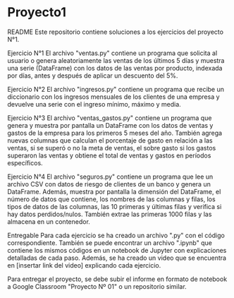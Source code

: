 # Proyecto1
README
Este repositorio contiene soluciones a los ejercicios del proyecto N°1.

Ejercicio N°1
El archivo "ventas.py" contiene un programa que solicita al usuario o genera aleatoriamente las ventas de los últimos 5 días y muestra una serie (DataFrame) con los datos de las ventas por producto, indexada por días, antes y después de aplicar un descuento del 5%.

Ejercicio N°2
El archivo "ingresos.py" contiene un programa que recibe un diccionario con los ingresos mensuales de los clientes de una empresa y devuelve una serie con el ingreso mínimo, máximo y media.

Ejercicio N°3
El archivo "ventas_gastos.py" contiene un programa que genera y muestra por pantalla un DataFrame con los datos de ventas y gastos de la empresa para los primeros 5 meses del año. También agrega nuevas columnas que calculan el porcentaje de gasto en relación a las ventas, si se superó o no la meta de ventas, el sobre gasto si los gastos superaron las ventas y obtiene el total de ventas y gastos en períodos específicos.

Ejercicio N°4
El archivo "seguros.py" contiene un programa que lee un archivo CSV con datos de riesgo de clientes de un banco y genera un DataFrame. Además, muestra por pantalla la dimensión del DataFrame, el número de datos que contiene, los nombres de las columnas y filas, los tipos de datos de las columnas, las 10 primeras y últimas filas y verifica si hay datos perdidos/nulos. También extrae las primeras 1000 filas y las almacena en un contenedor.

Entregable
Para cada ejercicio se ha creado un archivo ".py" con el código correspondiente. También se puede encontrar un archivo ".ipynb" que contiene los mismos códigos en un notebook de Jupyter con explicaciones detalladas de cada paso. Además, se ha creado un video que se encuentra en [insertar link del video] explicando cada ejercicio.

Para entregar el proyecto, se debe subir el informe en formato de notebook a Google Classroom "Proyecto Nº 01" o un repositorio similar.
